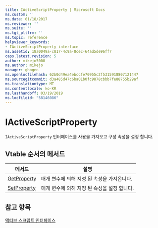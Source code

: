 ```yaml
---
title: IActiveScriptProperty | Microsoft Docs
ms.custom: ''
ms.date: 01/18/2017
ms.reviewer: ''
ms.suite: ''
ms.tgt_pltfrm: ''
ms.topic: reference
helpviewer_keywords:
- IActiveScriptProperty interface
ms.assetid: 18a0049a-c817-4c9a-8cec-64ad5de96ff7
caps.latest.revision: 5
author: mikejo5000
ms.author: mikejo
manager: ghogen
ms.openlocfilehash: 62b0d49ea4ebccfe70955c2f5315918807121447
ms.sourcegitcommit: d3a485d47c6ba01b0fc9878cbbb7fe88755b29af
ms.translationtype: MT
ms.contentlocale: ko-KR
ms.lasthandoff: 03/19/2019
ms.locfileid: "58146086"
---
```

# <a name="iactivescriptproperty"></a>IActiveScriptProperty
`IActiveScriptProperty` 인터페이스를 사용을 가져오고 구성 속성을 설정 합니다.  
  
## <a name="methods-in-vtable-order"></a>Vtable 순서의 메서드  
  
|메서드|설명|  
|------------|-----------------|  
|[GetProperty](../../winscript/reference/iactivescriptproperty-getproperty.md)|매개 변수에 의해 지정 된 속성을 가져옵니다.|  
|[SetProperty](../../winscript/reference/iactivescriptproperty-setproperty.md)|매개 변수에 의해 지정 된 속성을 설정 합니다.|  
  
## <a name="see-also"></a>참고 항목  
 [액티브 스크립트 인터페이스](../../winscript/reference/active-script-interfaces.md)